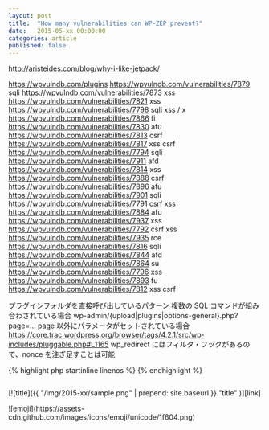 ```yaml
---
layout: post
title:  "How many vulnerabilities can WP-ZEP prevent?"
date:   2015-05-xx 00:00:00
categories: article
published: false
---
```

http://aristeides.com/blog/why-i-like-jetpack/
<!--more-->
https://wpvulndb.com/plugins
https://wpvulndb.com/vulnerabilities/7879 sqli
https://wpvulndb.com/vulnerabilities/7873 xss
https://wpvulndb.com/vulnerabilities/7821 xss
https://wpvulndb.com/vulnerabilities/7798 sqli xss / x
https://wpvulndb.com/vulnerabilities/7866 fi
https://wpvulndb.com/vulnerabilities/7830 afu
https://wpvulndb.com/vulnerabilities/7813 csrf
https://wpvulndb.com/vulnerabilities/7817 xss csrf
https://wpvulndb.com/vulnerabilities/7794 sqli
https://wpvulndb.com/vulnerabilities/7911 afd
https://wpvulndb.com/vulnerabilities/7814 xss
https://wpvulndb.com/vulnerabilities/7888 csrf
https://wpvulndb.com/vulnerabilities/7896 afu
https://wpvulndb.com/vulnerabilities/7901 sqli
https://wpvulndb.com/vulnerabilities/7791 csrf xss
https://wpvulndb.com/vulnerabilities/7884 afu
https://wpvulndb.com/vulnerabilities/7937 xss
https://wpvulndb.com/vulnerabilities/7792 csrf xss
https://wpvulndb.com/vulnerabilities/7935 rce
https://wpvulndb.com/vulnerabilities/7816 sqli
https://wpvulndb.com/vulnerabilities/7844 afd
https://wpvulndb.com/vulnerabilities/7864 su
https://wpvulndb.com/vulnerabilities/7796 xss
https://wpvulndb.com/vulnerabilities/7893 fu
https://wpvulndb.com/vulnerabilities/7812 xss csrf

プラグインフォルダを直接呼び出しているパターン
複数の SQL コマンドが組み合わされている場合
wp-admin/{upload|plugins|options-general}.php?page=...
page 以外にパラメータがセットされている場合
https://core.trac.wordpress.org/browser/tags/4.2.1/src/wp-includes/pluggable.php#L1165
wp_redirect にはフィルタ・フックがあるので、nonce を注ぎ足すことは可能

{% highlight php startinline linenos %}
{% endhighlight %}

<!-- html+php, css+php, js+php -->
```html
```

<!-- success, info, warning, danger -->
<div class="alert alert-info" role="alert">
</div>

[![title]({{ "/img/2015-xx/sample.png" | prepend: site.baseurl }}
  "title"
)][link]

<!-- http://www.emoji-cheat-sheet.com/ -->
<span class="emoji">
![emoji](https://assets-cdn.github.com/images/icons/emoji/unicode/1f604.png)
</span>

[IP-Geo-Block]: https://wordpress.org/plugins/ip-geo-block/ "WordPress › IP Geo Block « WordPress Plugins"
